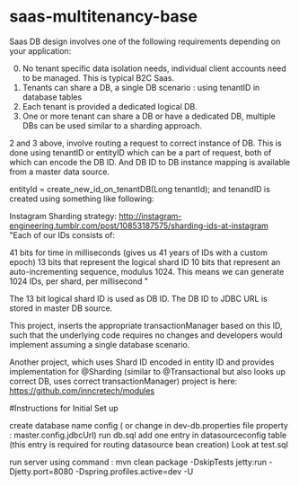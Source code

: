 # saas-multitenancy-base

Saas DB design involves one of the following requirements depending on your application:

0. No tenant specific data isolation needs, individual client accounts need to be managed. This is typical B2C Saas.
1. Tenants can share a DB, a single DB scenario : using tenantID in database tables
2. Each tenant is provided a dedicated logical DB. 
3. One or more tenant can share a DB or have a dedicated DB, multiple DBs can be used similar to a sharding approach.


2 and 3 above, involve routing a request to correct instance of DB. This is done using tenantID or entityID which can be a part of request, both of which can encode the DB ID. And DB ID to DB instance mapping is available from a master data source. 



entityId = create_new_id_on_tenantDB(Long tenantId); 
and tenandID is created using something like following:

Instagram Sharding strategy:
http://instagram-engineering.tumblr.com/post/10853187575/sharding-ids-at-instagram
"Each of our IDs consists of:

41 bits for time in milliseconds (gives us 41 years of IDs with a custom epoch)
13 bits that represent the logical shard ID
10 bits that represent an auto-incrementing sequence, modulus 1024. This means we can generate 1024 IDs, per shard, per millisecond
"

The 13 bit logical shard ID is used as DB ID. The DB ID to JDBC URL is stored in master DB source.

This project, inserts the appropriate transactionManager based on this ID, such that the underlying code requires no changes and developers would implement assuming a single database scenario. 

Another project,  which uses Shard ID encoded in entity ID and provides implementation for @Sharding (similar to @Transactional but also looks up correct DB, uses correct transactionManager) project is here:
https://github.com/inncretech/modules

#Instructions for Initial Set up

create database name config ( or change in dev-db.properties file property : master.config.jdbcUrl)
run db.sql
add one entry in datasourceconfig table (this entry is required for routing datasource bean creation)
Look at test.sql

run server using command : mvn clean package -DskipTests jetty:run -Djetty.port=8080 -Dspring.profiles.active=dev -U
